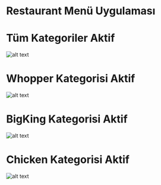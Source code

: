 # Restaurant Menü Uygulaması

# Tüm Kategoriler Aktif

![alt text](https://res.cloudinary.com/dd4d48hwn/image/upload/v1674924299/burgerking_bv1pcf.png)

# Whopper Kategorisi Aktif

![alt text](https://res.cloudinary.com/dd4d48hwn/image/upload/v1674924301/burgerkingWhoper_gji2x4.png)

# BigKing Kategorisi Aktif

![alt text](https://res.cloudinary.com/dd4d48hwn/image/upload/v1674924302/burgerkingBigking_jyyst5.png)

# Chicken Kategorisi Aktif

![alt text](https://res.cloudinary.com/dd4d48hwn/image/upload/v1674924301/burgerkingChicken_xzggsl.png)

